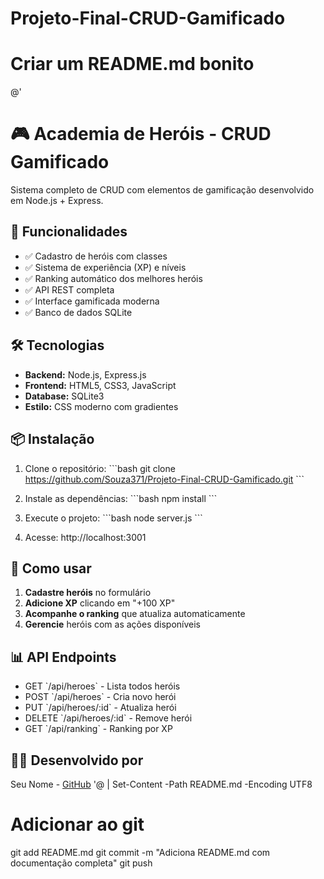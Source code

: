 # Projeto-Final-CRUD-Gamificado
# Criar um README.md bonito
@'
# 🎮 Academia de Heróis - CRUD Gamificado

Sistema completo de CRUD com elementos de gamificação desenvolvido em Node.js + Express.

## 🚀 Funcionalidades

- ✅ Cadastro de heróis com classes
- ✅ Sistema de experiência (XP) e níveis
- ✅ Ranking automático dos melhores heróis
- ✅ API REST completa
- ✅ Interface gamificada moderna
- ✅ Banco de dados SQLite

## 🛠️ Tecnologias

- **Backend:** Node.js, Express.js
- **Frontend:** HTML5, CSS3, JavaScript
- **Database:** SQLite3
- **Estilo:** CSS moderno com gradientes

## 📦 Instalação

1. Clone o repositório:
\`\`\`bash
git clone https://github.com/Souza371/Projeto-Final-CRUD-Gamificado.git
\`\`\`

2. Instale as dependências:
\`\`\`bash
npm install
\`\`\`

3. Execute o projeto:
\`\`\`bash
node server.js
\`\`\`

4. Acesse: http://localhost:3001

## 🎯 Como usar

1. **Cadastre heróis** no formulário
2. **Adicione XP** clicando em "+100 XP" 
3. **Acompanhe o ranking** que atualiza automaticamente
4. **Gerencie** heróis com as ações disponíveis

## 📊 API Endpoints

- GET \`/api/heroes\` - Lista todos heróis
- POST \`/api/heroes\` - Cria novo herói
- PUT \`/api/heroes/:id\` - Atualiza herói
- DELETE \`/api/heroes/:id\` - Remove herói
- GET \`/api/ranking\` - Ranking por XP

## 👨‍💻 Desenvolvido por

Seu Nome - [GitHub](https://github.com/Souza371)
'@ | Set-Content -Path README.md -Encoding UTF8

# Adicionar ao git
git add README.md
git commit -m "Adiciona README.md com documentação completa"
git push
